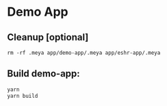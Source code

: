 # Demo App

## Cleanup [optional]
```
rm -rf .meya app/demo-app/.meya app/eshr-app/.meya
```

## Build demo-app:
```bash
yarn 
yarn build
```
